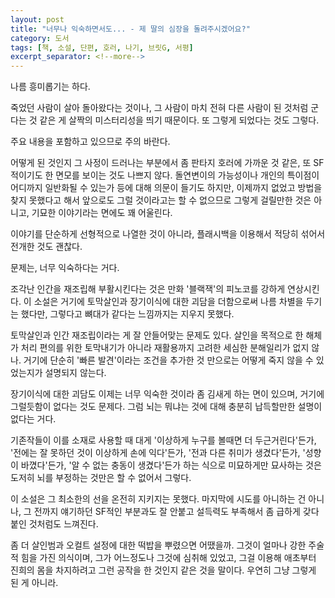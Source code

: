 ```yaml
---
layout: post
title: "너무나 익숙하면서도... - 제 딸의 심장을 돌려주시겠어요?"
category: 도서
tags: [책, 소설, 단편, 호러, 나기, 브릿G, 서평]
excerpt_separator: <!--more-->
---
```


나름 흥미롭기는 하다.
<!--more-->
죽었던 사람이 살아 돌아왔다는 것이나,
그 사람이 마치 전혀 다른 사람이 된 것처럼 군다는 것 같은 게
살짝의 미스터리성을 띄기 때문이다.
또 그렇게 되었다는 것도 그렇다.

<div class="im im-warning">
주요 내용을 포함하고 있으므로 주의 바란다.
</div>

어떻게 된 것인지 그 사정이 드러나는 부분에서
좀 판타지 호러에 가까운 것 같은,
또 SF적이기도 한 면모를 보이는 것도 나쁘지 않다.
돌연변이의 가능성이나 개인의 특이점이 어디까지 일반화될 수 있는가 등에 대해 의문이 들기도 하지만,
이제까지 없었고 방법을 찾지 못했다고 해서
앞으로도 그럴 것이라고는 할 수 없으므로
그렇게 걸릴만한 것은 아니고,
기묘한 이야기라는 면에도 꽤 어울린다.

이야기를 단순하게 선형적으로 나열한 것이 아니라,
플래시백을 이용해서 적당히 섞어서 전개한 것도 괜찮다.

문제는, 너무 익숙하다는 거다.

조각난 인간을 재조립해 부활시킨다는 것은 만화 '블랙잭'의 피노코를 강하게 연상시킨다.
이 소설은 거기에 토막살인과 장기이식에 대한 괴담을 더함으로써 나름 차별을 두기는 했다만,
그렇다고 뼈대가 같다는 느낌까지는 지우지 못했다.

토막살인과 인간 재조립이라는 게 잘 안들어맞는 문제도 있다.
살인을 목적으로 한 해체가 처리 편의를 위한 토막내기가 아니라 재활용까지 고려한 세심한 분해일리가 없지 않나.
거기에 단순히 '빠른 발견'이라는 조건을 추가한 것 만으로는 어떻게 죽지 않을 수 있었는지가 설명되지 않는다.

장기이식에 대한 괴담도 이제는 너무 익숙한 것이라 좀 김새게 하는 면이 있으며,
거기에 그럴듯함이 없다는 것도 문제다.
그럼 뇌는 뭐냐는 것에 대해 충분히 납득할만한 설명이 없다는 거다.

기존작들이 이를 소재로 사용할 때 대게
'이상하게 누구를 볼때면 더 두근거린다'든가,
'전에는 잘 못하던 것이 이상하게 손에 익다'든가,
'전과 다른 취미가 생겼다'든가,
'성향이 바꼈다'든가,
'알 수 없는 충동이 생겼다'든가
하는 식으로 미묘하게만 묘사하는 것은
도저히 뇌를 부정하는 것만은 할 수 없어서 그렇다.

이 소설은 그 최소한의 선을 온전히 지키지는 못했다.
마지막에 시도를 아니하는 건 아니나,
그 전까지 얘기하던 SF적인 부분과도 잘 안붙고
설득력도 부족해서 좀 급하게 갖다 붙인 것처럼도 느껴진다.

좀 더 살인범과 오컬트 설정에 대한 떡밥을 뿌렸으면 어땠을까.
그것이 얼마나 강한 주술적 힘을 가진 의식이며,
그가 어느정도나 그것에 심취해 있었고,
그걸 이용해 애초부터 진희의 몸을 차지하려고 그런 공작을 한 것인지 같은 것을 말이다.
우연히 그냥 그렇게 된 게 아니라.
